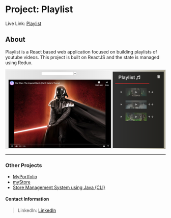 # Project: Playlist
Live Link: [Playlist](https://AkshayGupt.github.io/Playlist/)

## About

Playlist is a React based web application focused on building playlists of youtube videos.
This project is built on ReactJS and the state is managed using Redux.

![Playlist](screenshot.png)
<hr />

### Other Projects

 - [MyPortfolio](https://AkshayGupt.github.io/portfolio)
 - [myStore](https://github.com/AkshayGupt/myStore)
 - [Store Management System using Java (CLI)](https://github.com/AkshayGupt/store-management-system)


 #### Contact Information


> LinkedIn: [LinkedIn](https://www.linkedin.com/in/akshay-gupta-3a5087172/)
> 
